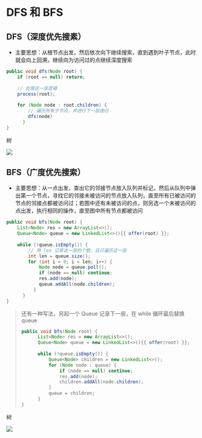 # DFS 和 BFS

## DFS（深度优先搜素）

- 主要思想：从根节点出发，然后依次向下继续搜索，直到遇到叶子节点，此时就会向上回溯，继续向为访问过的点继续深度搜索

```java
public void dfs(Node root) {
  	if (root == null) return;
  	
  	// 处理这一层逻辑
  	process(root);
  
  	for (Node node : root.children) {
      	// 遍历所有子节点，并进行下一层递归
      	dfs(node)
      }
}
```

树

![](https://gitee.com/kingmusi/imgs/raw/master/blog/20211201163327.png)

## BFS（广度优先搜索）

- 主要思想：从一点出发，查出它的邻接节点放入队列并标记，然后从队列中弹出第一个节点，寻找它的邻接未被访问的节点放入队列，直至所有已被访问的节点的邻接点都被访问过；若图中还有未被访问的点，则另选一个未被访问的点出发，执行相同的操作，直至图中所有节点都被访问

```java
public void bfs(Node root) {
  	List<Node> res = new ArrayList<>();
  	Queue<Node> queue = new LinkedList<>(){{ offer(root) }};
  	
  	while (!queue.isEmpty()) {
      	// 用 len 记录这一层的个数，且只遍历这一层
      	int len = queue.size();
      	for (int i = 0; i < len; i++) {
          	Node node = queue.poll();
          	if (node == null) continue;
          	res.add(node);
          	queue.addAll(node.children);
          }
      }
}
```

> 还有一种写法，另起一个 Queue 记录下一层，在 while 循环最后替换 queue
>
> ```java
> public void bfs(Node root) {
>   	List<Node> res = new ArrayList<>();
>   	Queue<Node> queue = new LinkedList<>(){{ offer(root) }};
>   	
>   	while (!queue.isEmpty()) {
>       	Queue<Node> children = new LinkedList<>();
>       	for (Node node : queue) {
>           	if (node == null) continue;
>           	res.add(node);
>           	children.addAll(node.children);
>           }
>       	queue = children;
>       }
> }
> ```

树

![](https://gitee.com/kingmusi/imgs/raw/master/blog/20211201164625.png)